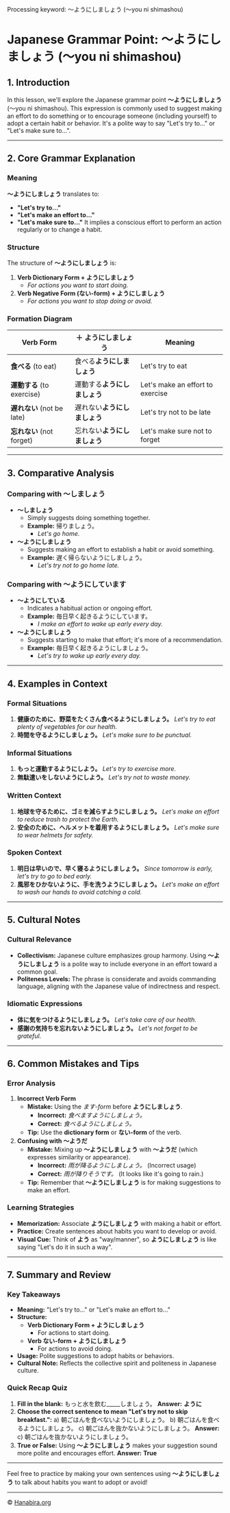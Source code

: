 Processing keyword: ～ようにしましょう (〜you ni shimashou)
# Japanese Grammar Point: ～ようにしましょう (〜you ni shimashou)

## 1. Introduction
In this lesson, we'll explore the Japanese grammar point **～ようにしましょう** (〜you ni shimashou). This expression is commonly used to suggest making an effort to do something or to encourage someone (including yourself) to adopt a certain habit or behavior. It's a polite way to say "Let's try to..." or "Let's make sure to...".

---
## 2. Core Grammar Explanation
### Meaning
**～ようにしましょう** translates to:
- **"Let's try to..."**
- **"Let's make an effort to..."**
- **"Let's make sure to..."**
It implies a conscious effort to perform an action regularly or to change a habit.
### Structure
The structure of **～ようにしましょう** is:
1. **Verb Dictionary Form + ようにしましょう**
   - *For actions you want to start doing.*
2. **Verb Negative Form (ない-form) + ようにしましょう**
   - *For actions you want to stop doing or avoid.*
### Formation Diagram
| **Verb Form**               | **＋ ようにしましょう**     | **Meaning**                                 |
|-----------------------------|---------------------------|---------------------------------------------|
| **食べる** (to eat)         | 食べる**ようにしましょう** | Let's try to eat                            |
| **運動する** (to exercise)  | 運動する**ようにしましょう**| Let's make an effort to exercise            |
| **遅れない** (not be late)  | 遅れない**ようにしましょう**| Let's try not to be late                    |
| **忘れない** (not forget)   | 忘れない**ようにしましょう**| Let's make sure not to forget               |
---
## 3. Comparative Analysis
### Comparing with ～しましょう
- **～しましょう**
  - Simply suggests doing something together.
  - **Example:** 帰りましょう。
    - *Let's go home.*
- **～ようにしましょう**
  - Suggests making an effort to establish a habit or avoid something.
  - **Example:** 遅く帰らないようにしましょう。
    - *Let's try not to go home late.*
### Comparing with ～ようにしています
- **～ようにしている**
  - Indicates a habitual action or ongoing effort.
  - **Example:** 毎日早く起きるようにしています。
    - *I make an effort to wake up early every day.*
- **～ようにしましょう**
  - Suggests starting to make that effort; it's more of a recommendation.
  - **Example:** 毎日早く起きるようにしましょう。
    - *Let's try to wake up early every day.*
---
## 4. Examples in Context
### Formal Situations
1. **健康のために、野菜をたくさん食べるようにしましょう。**
   *Let's try to eat plenty of vegetables for our health.*
2. **時間を守るようにしましょう。**
   *Let's make sure to be punctual.*
### Informal Situations
1. **もっと運動するようにしよう。**
   *Let's try to exercise more.*
2. **無駄遣いをしないようにしよう。**
   *Let's try not to waste money.*
### Written Context
1. **地球を守るために、ゴミを減らすようにしましょう。**
   *Let's make an effort to reduce trash to protect the Earth.*
2. **安全のために、ヘルメットを着用するようにしましょう。**
   *Let's make sure to wear helmets for safety.*
### Spoken Context
1. **明日は早いので、早く寝るようにしましょう。**
   *Since tomorrow is early, let's try to go to bed early.*
2. **風邪をひかないように、手を洗うようにしましょう。**
   *Let's make an effort to wash our hands to avoid catching a cold.*
---
## 5. Cultural Notes
### Cultural Relevance
- **Collectivism:** Japanese culture emphasizes group harmony. Using **～ようにしましょう** is a polite way to include everyone in an effort toward a common goal.
- **Politeness Levels:** The phrase is considerate and avoids commanding language, aligning with the Japanese value of indirectness and respect.
### Idiomatic Expressions
- **体に気をつけるようにしましょう。**
  *Let's take care of our health.*
- **感謝の気持ちを忘れないようにしましょう。**
  *Let's not forget to be grateful.*
---
## 6. Common Mistakes and Tips
### Error Analysis
1. **Incorrect Verb Form**
   - **Mistake:** Using the *ます-form* before **ようにしましょう**.
     - **Incorrect:** *食べますようにしましょう。*
     - **Correct:** *食べるようにしましょう。*
   - **Tip:** Use the **dictionary form** or **ない-form** of the verb.
2. **Confusing with ～ようだ**
   - **Mistake:** Mixing up **～ようにしましょう** with **～ようだ** (which expresses similarity or appearance).
     - **Incorrect:** *雨が降るようにしましょう。* (Incorrect usage)
     - **Correct:** *雨が降りそうです。* (It looks like it's going to rain.)
   - **Tip:** Remember that **～ようにしましょう** is for making suggestions to make an effort.
### Learning Strategies
- **Memorization:** Associate **ようにしましょう** with making a habit or effort.
- **Practice:** Create sentences about habits you want to develop or avoid.
- **Visual Cue:** Think of **よう** as "way/manner", so **ようにしましょう** is like saying "Let's do it in such a way".
---
## 7. Summary and Review
### Key Takeaways
- **Meaning:** "Let's try to..." or "Let's make an effort to..."
- **Structure:** 
  - **Verb Dictionary Form + ようにしましょう**
    - For actions to start doing.
  - **Verb ない-form + ようにしましょう**
    - For actions to avoid doing.
- **Usage:** Polite suggestions to adopt habits or behaviors.
- **Cultural Note:** Reflects the collective spirit and politeness in Japanese culture.
### Quick Recap Quiz
1. **Fill in the blank:**
   もっと水を飲む_____しましょう。
   **Answer:** **ように**
2. **Choose the correct sentence to mean "Let's try not to skip breakfast.":**
   a) 朝ごはんを食べないようにしましょう。
   b) 朝ごはんを食べるようにしましょう。
   c) 朝ごはんを抜かないようにしましょう。
   **Answer:** c) 朝ごはんを抜かないようにしましょう。
3. **True or False:**
   Using **～ようにしましょう** makes your suggestion sound more polite and encourages effort.
   **Answer:** **True**
---
Feel free to practice by making your own sentences using **～ようにしましょう** to talk about habits you want to adopt or avoid!


---

© [Hanabira.org](https://hanabira.org)
